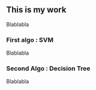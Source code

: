 ## This is my work
Blablabla
### First algo : SVM
Blablabla
### Second Algo : Decision Tree
Blablabla
